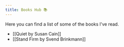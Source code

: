 ```yaml
---
title: Books Hub 📚
---
```


Here you can find a list of some of the books I've read.

- [[Quiet by Susan Cain]]
- [[Stand Firm by Svend Brinkmann]]